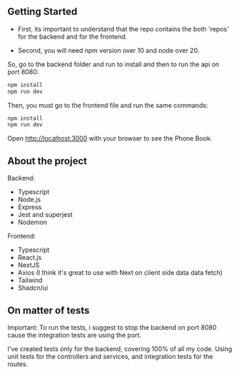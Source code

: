 ## Getting Started

- First, its important to understand that the repo contains the both 'repos' for the backend and for the frontend.

- Second, you will need npm version over 10 and node over 20.

So, go to the backend folder and run to install and then to run the api on port 8080:

```bash
npm install
npm run dev
```

Then, you must go to the frontend file and run the same commands:

```bash
npm install
npm run dev
```

Open [http://localhost:3000](http://localhost:3000) with your browser to see the Phone Book.

## About the project

Backend:

- Typescript
- Node.js
- Express
- Jest and superjest
- Nodemon

Frontend:

- Typescript
- React.js
- NextJS
- Axios (I think it's great to use with Next on client side data data fetch)
- Tailwind
- Shadcn/ui

## On matter of tests

Important: To run the tests, i suggest to stop the backend on port 8080 cause the integration tests are using the port.

I've created tests only for the backend, covering 100% of all my code. Using unit tests for the controllers and services, and integration tests for the routes.
